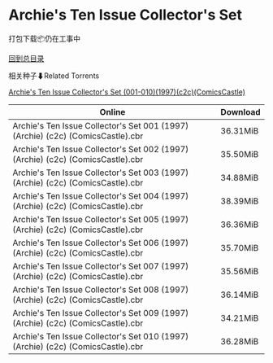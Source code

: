 # Archie's Ten Issue Collector's Set

打包下载📦仍在工事中

[回到总目录](/Catalogs.md)







相关种子⬇Related Torrents

[Archie's Ten Issue Collector's Set (001-010)(1997)(c2c)(ComicsCastle)](https://github.com/alicewish/markdown/blob/master/torrent/Archies-Ten-Issue-Collectors-Set--001-010--1997--c2c--ComicsCastle.md)

Online | Download
--- | ---
Archie's Ten Issue Collector's Set 001 (1997) (Archie) (c2c) (ComicsCastle).cbr | 36.31MiB
Archie's Ten Issue Collector's Set 002 (1997) (Archie) (c2c) (ComicsCastle).cbr | 35.50MiB
Archie's Ten Issue Collector's Set 003 (1997) (Archie) (c2c) (ComicsCastle).cbr | 34.88MiB
Archie's Ten Issue Collector's Set 004 (1997) (Archie) (c2c) (ComicsCastle).cbr | 38.39MiB
Archie's Ten Issue Collector's Set 005 (1997) (Archie) (c2c) (ComicsCastle).cbr | 36.36MiB
Archie's Ten Issue Collector's Set 006 (1997) (Archie) (c2c) (ComicsCastle).cbr | 35.70MiB
Archie's Ten Issue Collector's Set 007 (1997) (Archie) (c2c) (ComicsCastle).cbr | 35.56MiB
Archie's Ten Issue Collector's Set 008 (1997) (Archie) (c2c) (ComicsCastle).cbr | 36.14MiB
Archie's Ten Issue Collector's Set 009 (1997) (Archie) (c2c) (ComicsCastle).cbr | 34.21MiB
Archie's Ten Issue Collector's Set 010 (1997) (Archie) (c2c) (ComicsCastle).cbr | 36.28MiB